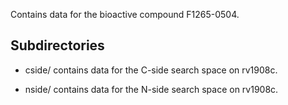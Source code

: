Contains data for the bioactive compound F1265-0504.

## Subdirectories

- cside/ contains data for the C-side search space on rv1908c.

- nside/ contains data for the N-side search space on rv1908c.

